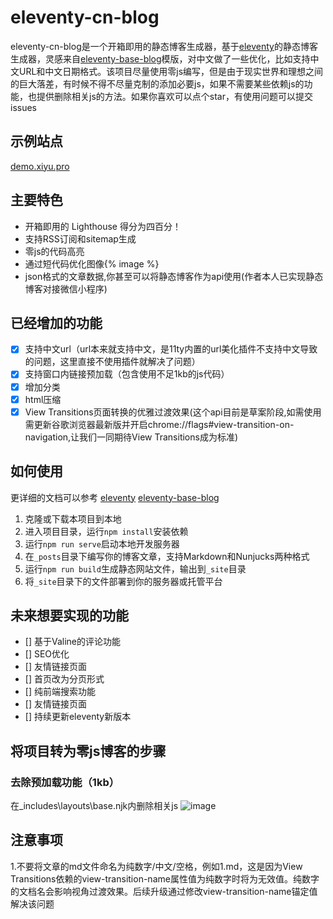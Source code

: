 # eleventy-cn-blog

eleventy-cn-blog是一个开箱即用的静态博客生成器，基于[eleventy](https://www.11ty.dev/)的静态博客生成器，灵感来自[eleventy-base-blog](https://github.com/11ty/eleventy-base-blog)模版，对中文做了一些优化，比如支持中文URL和中文日期格式。该项目尽量使用零js编写，但是由于现实世界和理想之间的巨大落差，有时候不得不尽量克制的添加必要js，如果不需要某些依赖js的功能，也提供删除相关js的方法。如果你喜欢可以点个star，有使用问题可以提交issues
## 示例站点
[demo.xiyu.pro](https://demo.xiyu.pro/)

## 主要特色

- 开箱即用的 Lighthouse 得分为四百分！
- 支持RSS订阅和sitemap生成
- 零js的代码高亮
- 通过短代码优化图像{% image %}
- json格式的文章数据,你甚至可以将静态博客作为api使用(作者本人已实现静态博客对接微信小程序)
  
## 已经增加的功能
- [x] 支持中文url（url本来就支持中文，是11ty内置的url美化插件不支持中文导致的问题，这里直接不使用插件就解决了问题）
- [x] 支持窗口内链接预加载（包含使用不足1kb的js代码）
- [x] 增加分类
- [x] html压缩
- [x] View Transitions页面转换的优雅过渡效果(这个api目前是草案阶段,如需使用需更新谷歌浏览器最新版并开启chrome://flags#view-transition-on-navigation,让我们一同期待View Transitions成为标准)
  
## 如何使用
更详细的文档可以参考 [eleventy](https://www.11ty.dev/) [eleventy-base-blog](https://github.com/11ty/eleventy-base-blog)

1. 克隆或下载本项目到本地
2. 进入项目目录，运行`npm install`安装依赖
3. 运行`npm run serve`启动本地开发服务器
4. 在`_posts`目录下编写你的博客文章，支持Markdown和Nunjucks两种格式
5. 运行`npm run build`生成静态网站文件，输出到`_site`目录
6. 将`_site`目录下的文件部署到你的服务器或托管平台
   
   
## 未来想要实现的功能
- [] 基于Valine的评论功能
- [] SEO优化
- [] 友情链接页面
- [] 首页改为分页形式
- [] 纯前端搜索功能
- [] 友情链接页面
- [] 持续更新eleventy新版本


## 将项目转为零js博客的步骤
### 去除预加载功能（1kb）
在_includes\layouts\base.njk内删除相关js
![image](https://github.com/xiyuvi/eleventy-cn-blog/assets/38217058/afb4b64a-ed45-4919-860e-2ca5acc25073)

## 注意事项
1.不要将文章的md文件命名为纯数字/中文/空格，例如1.md，这是因为View Transitions依赖的view-transition-name属性值为纯数字时将为无效值。纯数字的文档名会影响视角过渡效果。后续升级通过修改view-transition-name锚定值解决该问题



